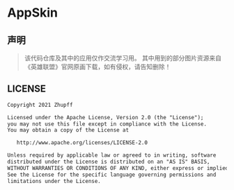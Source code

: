 # AppSkin

## 声明

> 该代码仓库及其中的应用仅作交流学习用。
> 其中用到的部分图片资源来自《英雄联盟》官网原画下载，如有侵权，请告知删除！

## LICENSE

```markdown
Copyright 2021 Zhupff

Licensed under the Apache License, Version 2.0 (the "License");
you may not use this file except in compliance with the License.
You may obtain a copy of the License at

   http://www.apache.org/licenses/LICENSE-2.0

Unless required by applicable law or agreed to in writing, software
distributed under the License is distributed on an "AS IS" BASIS,
WITHOUT WARRANTIES OR CONDITIONS OF ANY KIND, either express or implied.
See the License for the specific language governing permissions and
limitations under the License.
```